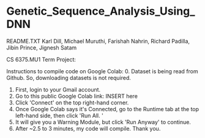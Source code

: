 # Genetic_Sequence_Analysis_Using_DNN

README.TXT
Karl Dill,
Michael Muruthi,
Farishah Nahrin,
Richard Padilla,
Jibin Prince,
Jignesh Satam

CS 6375.MU1
Term Project:

Instructions to compile code on Google Colab: 
0. Dataset is being read from Github. So, downloading datasets is not required.
1. First, login to your Gmail account.
2. Go to this public Google Colab link: INSERT here
3. Click 'Connect' on the top right-hand corner.
4. Once Google Colab says it's Connected, go to the Runtime tab at the top left-hand side, then click 'Run All.
'
5. It will give you a Warning Module, but click 'Run Anyway' to continue.
6. After ~2.5 to 3 minutes, my code will compile.
Thank you. 

